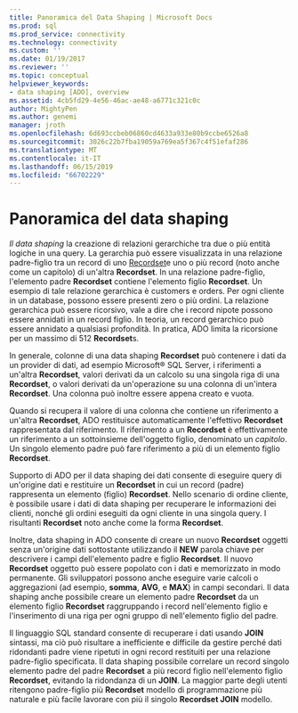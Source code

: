 ```yaml
---
title: Panoramica del Data Shaping | Microsoft Docs
ms.prod: sql
ms.prod_service: connectivity
ms.technology: connectivity
ms.custom: ''
ms.date: 01/19/2017
ms.reviewer: ''
ms.topic: conceptual
helpviewer_keywords:
- data shaping [ADO], overview
ms.assetid: 4cb5fd29-4e56-46ac-ae48-a6771c321c0c
author: MightyPen
ms.author: genemi
manager: jroth
ms.openlocfilehash: 6d693ccbeb06860cd4633a933e80b9ccbe6526a8
ms.sourcegitcommit: 3026c22b7fba19059a769ea5f367c4f51efaf286
ms.translationtype: MT
ms.contentlocale: it-IT
ms.lasthandoff: 06/15/2019
ms.locfileid: "66702229"
---
```

# <a name="data-shaping-overview"></a>Panoramica del data shaping
*Il data shaping* la creazione di relazioni gerarchiche tra due o più entità logiche in una query. La gerarchia può essere visualizzata in una relazione padre-figlio tra un record di uno [Recordset](../../../ado/reference/ado-api/recordset-object-ado.md)e uno o più record (noto anche come un capitolo) di un'altra **Recordset**. In una relazione padre-figlio, l'elemento padre **Recordset** contiene l'elemento figlio **Recordset**. Un esempio di tale relazione gerarchica è customers e orders. Per ogni cliente in un database, possono essere presenti zero o più ordini. La relazione gerarchica può essere ricorsivo, vale a dire che i record nipote possono essere annidati in un record figlio. In teoria, un record gerarchico può essere annidato a qualsiasi profondità. In pratica, ADO limita la ricorsione per un massimo di 512 **Recordset**s.  
  
 In generale, colonne di una data shaping **Recordset** può contenere i dati da un provider di dati, ad esempio Microsoft® SQL Server, i riferimenti a un'altra **Recordset**, valori derivati da un calcolo su una singola riga di una  **Recordset**, o valori derivati da un'operazione su una colonna di un'intera **Recordset**. Una colonna può inoltre essere appena creato e vuota.  
  
 Quando si recupera il valore di una colonna che contiene un riferimento a un'altra **Recordset**, ADO restituisce automaticamente l'effettivo **Recordset** rappresentata dal riferimento. Il riferimento a un **Recordset** è effettivamente un riferimento a un sottoinsieme dell'oggetto figlio, denominato un *capitolo*. Un singolo elemento padre può fare riferimento a più di un elemento figlio **Recordset**.  
  
 Supporto di ADO per il data shaping dei dati consente di eseguire query di un'origine dati e restituire un **Recordset** in cui un record (padre) rappresenta un elemento (figlio) **Recordset**. Nello scenario di ordine cliente, è possibile usare i dati di data shaping per recuperare le informazioni dei clienti, nonché gli ordini eseguiti da ogni cliente in una singola query. I risultanti **Recordset** noto anche come la forma **Recordset**.  
  
 Inoltre, data shaping in ADO consente di creare un nuovo **Recordset** oggetti senza un'origine dati sottostante utilizzando il **NEW** parola chiave per descrivere i campi dell'elemento padre e figlio  **Recordset**. Il nuovo **Recordset** oggetto può essere popolato con i dati e memorizzato in modo permanente. Gli sviluppatori possono anche eseguire varie calcoli o aggregazioni (ad esempio, **somma**, **AVG**, e **MAX**) in campi secondari. Il data shaping anche possibile creare un elemento padre **Recordset** da un elemento figlio **Recordset** raggruppando i record nell'elemento figlio e l'inserimento di una riga per ogni gruppo di nell'elemento figlio del padre.  
  
 Il linguaggio SQL standard consente di recuperare i dati usando **JOIN** sintassi, ma ciò può risultare a inefficiente e difficile da gestire perché dati ridondanti padre viene ripetuti in ogni record restituiti per una relazione padre-figlio specificata. Il data shaping possibile correlare un record singolo elemento padre del padre **Recordset** a più record figlio nell'elemento figlio **Recordset**, evitando la ridondanza di un **JOIN**. La maggior parte degli utenti ritengono padre-figlio più **Recordset** modello di programmazione più naturale e più facile lavorare con più il singolo **Recordset JOIN** modello.
